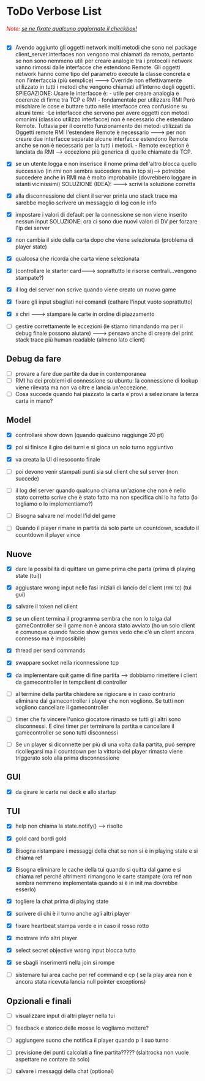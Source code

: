 # ToDo Verbose List

###### <span style="color: red;">Note:</span> <u>se ne fixate qualcuno aggiornate il checkbox!</u>

- [x] Avendo aggiunto gli oggetti network molti metodi che sono nel package client_server.interfaces non vengono mai chiamati da remoto, pertanto se non sono nemmeno utili per creare analogie tra i protocolli network vanno rimossi dalle interfacce che estendono Remote. Gli oggetti network hanno come tipo del parametro execute la classe concreta e non l'interfaccia (più semplice) ---> Override non effettivamente utilizzato in tutti i metodi che vengono chiamati all'interno degli oggetti.
      SPIEGAZIONE: Usare le interfacce è: - utile per creare analogia e coerenze di firme tra TCP e RMI - fondamentale per utilizzare RMI
      Però mischiare le cose e buttare tutto nelle interfacce crea confusione su alcuni temi:
      -Le interfacce che servono per avere oggetti con metodi omonimi (classico utilizzo interfacce) non è necessario che estendano Remote. Tuttavia per il corretto funzionamento dei metodi utilizzati da Oggetti remote RMI l'estendere Remote è necessario ---> per non creare due interfacce separate alcune interfacce estendono Remote anche se non è necessario per la tutti i metodi. - Remote exception è lanciata da RMI --> eccezione più generica di quelle chiamate da TCP.
- [x] se un utente logga e non inserisce il nome prima dell'altro blocca quello successivo (in rmi non sembra succedere ma in tcp si)--> potrebbe succedere anche in RMI ma è molto improbabile (dovrebbero loggare in istanti vicinissimi)
      SOLUZIONE (IDEA):
      ---> scrivi la soluzione corretta
- [x] alla disconnessione del client il server printa uno stack trace ma sarebbe meglio scrivere un messaggio di log con le info
- [x] impostare i valori di default per la connessione se non viene inserito nessun input
      SOLUZIONE: ora ci sono due nuovi valori di DV per forzare l'ip dei server
- [x] non cambia il side della carta dopo che viene selezionata (problema di player state)
- [x] qualcosa che ricorda che carta viene selezionata
- [x] (controllare le starter card---> soprattutto le risorse centrali...vengono stampate?)
- [x] il log del server non scrive quando viene creato un nuovo game
- [x] fixare gli input sbagliati nei comandi (cathare l'input vuoto soprattutto)
- [x] x chri ---> stampare le carte in ordine di piazzamento


- [ ] gestire correttamente le eccezioni (le stiamo rimandando ma per il debug finale possono aiutare) ---> pensavo anche di creare dei print stack trace più human readable (almeno lato client)

## Debug da fare

- [ ] provare a fare due partite da due in contemporanea
- [ ] RMI ha dei problemi di connessione su ubuntu: la connessione di lookup viene rilevata ma non va oltre e lancia un'eccezione.
- [ ] Cosa succede quando hai piazzato la carta e provi a selezionare la terza carta in mano?

## Model

- [x] controllare show down (quando qualcuno raggiunge 20 pt)
- [x] poi si finisce il giro dei turni e si gioca un solo turno aggiuntivo
- [x] va creata la UI di resoconto finale

- [ ] poi devono venir stampati punti sia sul client che sul server (non succede)
- [ ] il log del server quando qualcuno chiama un'azione che non è nello stato corretto scrive che è stato fatto ma non specifica chi lo ha fatto (lo togliamo o lo implementiamo?)
- [ ] Bisogna salvare nel model l'id del game
- [ ] Quando il player rimane in partita da solo parte un countdown, scaduto il countdown il player vince

## Nuove

- [x] dare la possibilità di quittare un game prima che parta (prima di playing state (tui))
- [x] aggiustare wrong input nelle fasi iniziali di lancio del client (rmi tc) (tui gui)
- [x] salvare il token nel client 
- [x] se un client termina il programma sembra che non lo tolga dal gameController se il game non è ancora stato avviato (ho un solo client e comunque quando faccio show games vedo che c'è un client ancora connesso ma è impossibile)
- [x] thread per send commands
- [x] swappare socket nella riconnessione tcp
- [x] da implementare quit game di fine partita --> dobbiamo rimettere i client da gamecontroller in tempclient di controller

- [ ] al termine della partita chiedere se rigiocare e in caso contrario eliminare dal gamecontroller i player che non vogliono. Se tutti non vogliono cancellare il gamecontroller
- [ ] timer che fa vincere l'unico giocatore rimasto se tutti gli altri sono disconnessi. E direi timer per terminare la partita e cancellare il gamecontroller se sono tutti disconnessi
- [ ] Se un player si diconnette per piú di una volta dalla partita, puó sempre ricollegarsi ma il countdown per la vittoria del player rimasto viene triggerato solo alla prima disconnessione

## GUI
- [x] da girare le carte nei deck e allo startup

## TUI

- [x] help non chiama la state.notify() --> risolto
- [x] gold card bordi gold
- [x] Bisogna ristampare i messaggi della chat se non si è in playing state e si chiama ref
- [x] Bisogna eliminare le cache della tui quando si quitta dal game e si chiama ref perché altrimenti rimangono le carte stampate (ora ref non sembra nemmeno implementata quando si è in init ma dovrebbe esserlo)
- [x] togliere la chat prima di playing state
- [x] scrivere di chi è il turno anche agli altri player
- [x] fixare heartbeat stampa verde e in caso il rosso rotto
- [x] mostrare info altri player
- [x] select secret objective wrong input blocca tutto 
- [x] se sbagli inserimenti nella join si rompe

- [ ] sistemare tui area cache per ref command e cp ( se la play area non è ancora stata ricevuta lancia null pointer exceptions) 

## Opzionali e finali

- [ ] visualizzare input di altri player nella tui
- [ ] feedback e storico delle mosse lo vogliamo mettere?
- [ ] aggiungere suono che notifica il player quando p il suo turno
- [ ] previsione dei punti calcolati a fine partita????? (slaitrocka non vuole aspettare ne contare da solo)
- [ ] salvare i messaggi della chat (optional)



